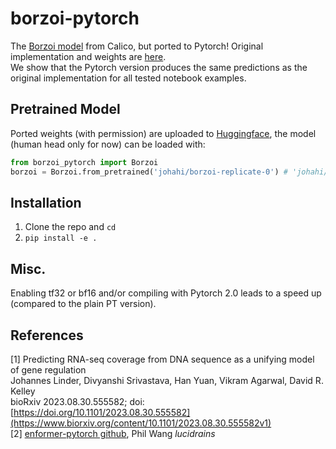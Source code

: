# borzoi-pytorch
The [Borzoi model](https://www.biorxiv.org/content/10.1101/2023.08.30.555582v1) from Calico, but ported to Pytorch! Original implementation and weights are [here](https://github.com/calico/borzoi).  
We show that the Pytorch version produces the same predictions as the original implementation for all tested notebook examples.  

## Pretrained Model

Ported weights (with permission) are uploaded to <a href="https://huggingface.co/johahi/borzoi-replicate-0"> Huggingface</a>, the model (human head only for now) can be loaded with:

```python
from borzoi_pytorch import Borzoi
borzoi = Borzoi.from_pretrained('johahi/borzoi-replicate-0') # 'johahi/borzoi-replicate-[0-3]'
````


## Installation
1. Clone the repo and `cd`
2. `pip install -e .`

## Misc.  
Enabling tf32 or bf16 and/or compiling with Pytorch 2.0 leads to a speed up (compared to the plain PT version).

## References
<a id="1">[1]</a> 
Predicting RNA-seq coverage from DNA sequence as a unifying model of gene regulation  
Johannes Linder, Divyanshi Srivastava, Han Yuan, Vikram Agarwal, David R. Kelley  
bioRxiv 2023.08.30.555582; doi: [https://doi.org/10.1101/2023.08.30.555582](https://www.biorxiv.org/content/10.1101/2023.08.30.555582v1)  
<a id="2">[2]</a> 
[enformer-pytorch github](https://github.com/lucidrains/enformer-pytorch/),
Phil Wang *lucidrains*
